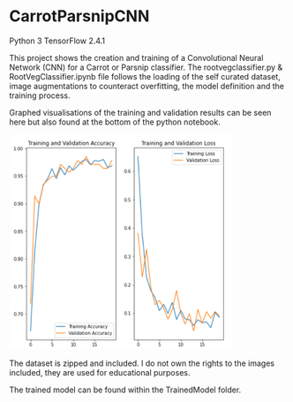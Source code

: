 # CarrotParsnipCNN
Python 3
TensorFlow 2.4.1

This project shows the creation and training of a Convolutional Neural Network (CNN) for a Carrot or Parsnip classifier. The rootvegclassifier.py & RootVegClassifier.ipynb file follows the loading of the self curated dataset, image augmentations to counteract overfitting, the model definition and the training process. 

Graphed visualisations of the training and validation results can be seen here but also found at the bottom of the python notebook.

![alt text](results.png "Title")

The dataset is zipped and included. I do not own the rights to the images included, they are used for educational purposes.

The trained model can be found within the TrainedModel folder.
